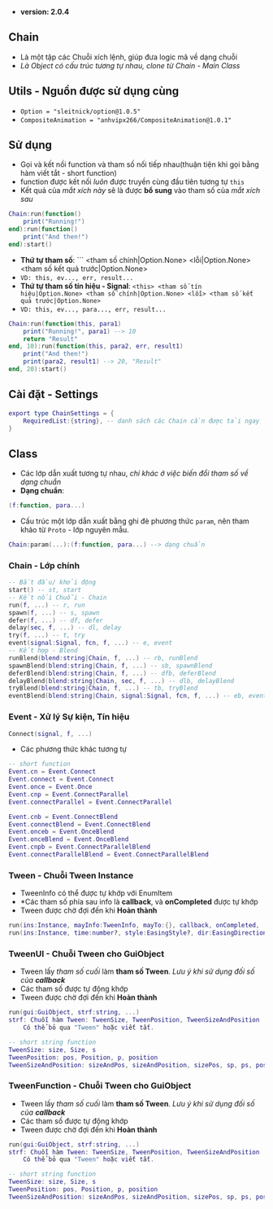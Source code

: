 - **version: 2.0.4**
## Chain
- Là một tập các Chuỗi xích lệnh, giúp đưa logic mã về dạng chuỗi
- *Là Object có cấu trúc tương tự nhau, clone từ Chain - Main Class*
## Utils - Nguồn được sử dụng cùng
- ```Option = "sleitnick/option@1.0.5"```
- ```CompositeAnimation = "anhvipx266/CompositeAnimation@1.0.1"```
## Sử dụng
- Gọi và kết nối function và tham số nối tiếp nhau(thuận tiện khi gọi bằng hàm viết tắt - short function)
- function được kết nối *luôn* được truyền cùng đầu tiên tương tự ```this```
- Kết quả của *mắt xích này* sẽ là được **bổ sung** vào tham số của *mắt xích sau*
```lua
Chain:run(function()
    print("Running!")
end):run(function()
    print("And then!")
end):start()
```
- **Thứ tự tham số**: ```<this> <tham số chính|Option.None> <lỗi|Option.None> <tham số kết quả trước|Option.None>
- ```VD: this, ev..., err, result...```
- **Thứ tự tham số tín hiệu - Signal**: ```<this> <tham số tín hiệu|Option.None> <tham số chính|Option.None> <lỗi> <tham số kết quả trước|Option.None>```
- ```VD: this, ev..., para..., err, result...```
```lua
Chain:run(function(this, para1)
    print("Running!", para1) --> 10
    return "Result"
end, 10):run(function(this, para2, err, result1)
    print("And then!")
    print(para2, result1) --> 20, "Result"
end, 20):start()
```
## Cài đặt - Settings
```lua
export type ChainSettings = {
    RequiredList:{string}, -- danh sách các Chain cần được tải ngay
}
```
## Class
- Các lớp dẫn xuất tương tự nhau, *chỉ khác ở việc biến đổi tham số về dạng chuẩn*
- **Dạng chuẩn**: 
```lua
(f:function, para...)
```
- Cấu trúc một lớp dẫn xuất bằng ghi đè phương thức ```param```, nên tham khảo từ ```Proto``` - lớp nguyên mẫu.
```lua
Chain:param(...):(f:function, para...) --> dạng chuẩn
```
### Chain - Lớp chính
```lua
-- Bắt đầu/ khởi động
start() -- st, start
-- Kết nối Chuỗi - Chain
run(f, ...) -- r, run
spawn(f, ...) -- s, spawn
defer(f, ...) -- df, defer
delay(sec, f, ...) -- dl, delay
try(f, ...) -- t, try
event(signal:Signal, fcn, f, ...) -- e, event
-- Kết hợp - Blend
runBlend(blend:string|Chain, f, ...) -- rb, runBlend
spawnBlend(blend:string|Chain, f, ...) -- sb, spawnBlend
deferBlend(blend:string|Chain, f, ...) -- dfb, deferBlend
delayBlend(blend:string|Chain, sec, f, ...) -- dlb, delayBlend
tryBlend(blend:string|Chain, f, ...) -- tb, tryBlend
eventBlend(blend:string|Chain, signal:Signal, fcn, f, ...) -- eb, eventBlend
```
### Event - Xử lý Sự kiện, Tín hiệu
```lua
Connect(signal, f, ...)
```
- Các phương thức khác tương tự
```lua
-- short function
Event.cn = Event.Connect
Event.connect = Event.Connect
Event.once = Event.Once
Event.cnp = Event.ConnectParallel
Event.connectParallel = Event.ConnectParallel

Event.cnb = Event.ConnectBlend
Event.connectBlend = Event.ConnectBlend
Event.onceb = Event.OnceBlend
Event.onceBlend = Event.OnceBlend
Event.cnpb = Event.ConnectParallelBlend
Event.connectParallelBlend = Event.ConnectParallelBlend
```
### Tween - Chuỗi Tween Instance
- TweenInfo có thể được tự khớp với EnumItem
- *Các tham số phía sau info là **callback**, và **onCompleted** được tự khớp
- Tween được chờ đợi đến khi **Hoàn thành**
```lua
run(ins:Instance, mayInfo:TweenInfo, mayTo:{}, callback, onCompleted, ...)
run(ins:Instance, time:number?, style:EasingStyle?, dir:EasingDirection?, ..., callback, onCompleted, ...)
```
### TweenUI - Chuỗi Tween cho GuiObject
- Tween lấy *tham số cuối* làm **tham số Tween**. *Lưu ý khi sử dụng đối số của **callback*** 
- Các tham số được tự động khớp
- Tween được chờ đợi đến khi **Hoàn thành**
```lua
run(gui:GuiObject, strf:string, ...)
strf: Chuỗi hàm Tween: TweenSize, TweenPosition, TweenSizeAndPosition
    Có thể bỏ qua "Tween" hoặc viết tắt.
```
```lua
-- short string function
TweenSize: size, Size, s
TweenPosition: pos, Position, p, position
TweenSizeAndPosition: sizeAndPos, sizeAndPosition, sizePos, sp, ps, posSize, positionAndSize, posAndSize
```
### TweenFunction - Chuỗi Tween cho GuiObject
- Tween lấy *tham số cuối* làm **tham số Tween**. *Lưu ý khi sử dụng đối số của **callback*** 
- Các tham số được tự động khớp
- Tween được chờ đợi đến khi **Hoàn thành**
```lua
run(gui:GuiObject, strf:string, ...)
strf: Chuỗi hàm Tween: TweenSize, TweenPosition, TweenSizeAndPosition
    Có thể bỏ qua "Tween" hoặc viết tắt.
```
```lua
-- short string function
TweenSize: size, Size, s
TweenPosition: pos, Position, p, position
TweenSizeAndPosition: sizeAndPos, sizeAndPosition, sizePos, sp, ps, posSize, positionAndSize, posAndSize
```